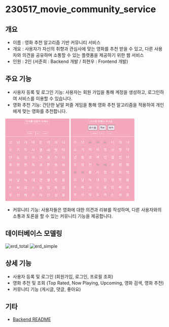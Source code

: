 # 230517_movie_community_service

## 개요
- 이름 : 영화 추천 알고리즘 기반 커뮤니티 서비스
- 개요 : 사용자가 자신의 취향과 관심사에 맞는 영화를 추천 받을 수 있고, 다른 사용자와 의견을 공유하며 소통할 수 있는 플랫폼을 제공하기 위한 웹 서비스
- 인원 : 2인 (서준희 : Backend 개발 / 최현우 : Frontend 개발)

## 주요 기능
- 사용자 등록 및 로그인 기능: 사용자는 회원 가입을 통해 계정을 생성하고, 로그인하여 서비스를 이용할 수 있습니다.
- 영화 추천 기능: 간단한 낱말 퍼즐 게임을 통해 영화 추천 알고리즘을 적용하여 개인에게 맞는 영화를 추천합니다.  
 <img src="./movie_recommend_puzzle.PNG" alt="erd_total" width="40%" height="40%">
 <img src="./movie_recommend_puzzle2.PNG" alt="erd_total" width="40%" height="40%">

- 커뮤니티 기능: 사용자들은 영화에 대한 의견과 리뷰를 작성하며, 다른 사용자와의 소통과 토론을 할 수 있는 커뮤니티 기능을 제공합니다.

## 데이터베이스 모델링 
<img src="./erd_total.PNG" alt="erd_total" width="60%" height="60%">
<img src="./erd_simple.PNG" alt="erd_simple" width="60%" height="60%">

## 상세 기능
- 사용자 등록 및 로그인 (회원가입, 로그인, 프로필 조회)
- 영화 추천 및 조회 (Top Rated, Now Playing, Upcoming, 영화 검색, 영화 추천)
- 커뮤니티 기능 (게시글, 댓글, 좋아요)

## 기타
- [Backend README](./final-pjt-back/README.md)


